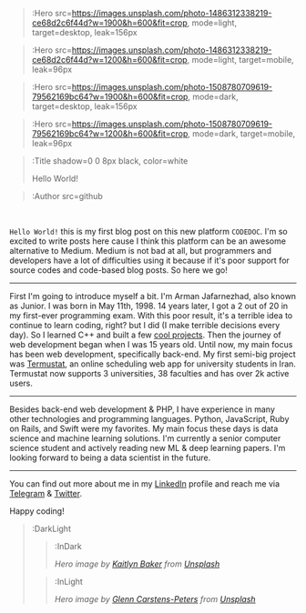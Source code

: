> :Hero src=https://images.unsplash.com/photo-1486312338219-ce68d2c6f44d?w=1900&h=600&fit=crop,
>       mode=light,
>       target=desktop,
>       leak=156px

> :Hero src=https://images.unsplash.com/photo-1486312338219-ce68d2c6f44d?w=1200&h=600&fit=crop,
>       mode=light,
>       target=mobile,
>       leak=96px

> :Hero src=https://images.unsplash.com/photo-1508780709619-79562169bc64?w=1900&h=600&fit=crop,
>       mode=dark,
>       target=desktop,
>       leak=156px

> :Hero src=https://images.unsplash.com/photo-1508780709619-79562169bc64?w=1200&h=600&fit=crop,
>       mode=dark,
>       target=mobile,
>       leak=96px

> :Title shadow=0 0 8px black, color=white
>
> Hello World!

> :Author src=github

<br>

`Hello World!` this is my first blog post on this new platform `CODEDOC`. I'm so excited to write posts here cause I think this platform can be an awesome alternative to Medium. Medium is not bad at all, but programmers and developers have a lot of difficulties using it because if it's poor support for source codes and code-based blog posts. So here we go!

---

First I'm going to introduce myself a bit. I'm Arman Jafarnezhad, also known as Junior. I was born in May 11th, 1998. 14 years later, I got a 2 out of 20 in my first-ever programming exam. With this poor result, it's a terrible idea to continue to learn coding, right? but I did (I make terrible decisions every day). So I learned C++ and built a few [cool projects](http://cppapps.blog.ir/category/C-Graphics/). Then the journey of web development began when I was 15 years old. Until now, my main focus has been web development, specifically back-end. My first semi-big project was [Termustat](http://termustat.ir), an online scheduling web app for university students in Iran. Termustat now supports 3 universities, 38 faculties and has over 2k active users.

---

Besides back-end web development & PHP, I have experience in many other technologies and programming languages. Python, JavaScript, Ruby on Rails, and Swift were my favorites.
My main focus these days is data science and machine learning solutions. I'm currently a senior computer science student and actively reading new ML & deep learning papers. I'm looking forward to being a data scientist in the future.

---

You can find out more about me in my [LinkedIn](https://linkedin.com/in/ArmanJ) profile and reach me via [Telegram](https://t.me/ArmanHimself) & [Twitter](https://twitter.com/theArmanJr).

Happy coding!


> :DarkLight
> > :InDark
> >
> > _Hero image by [Kaitlyn Baker](https://unsplash.com/@kaitlynbaker) from [Unsplash](https://unsplash.com)_
>
> > :InLight
> >
> > _Hero image by [Glenn Carstens-Peters](https://unsplash.com/@glenncarstenspeters) from [Unsplash](https://unsplash.com)_